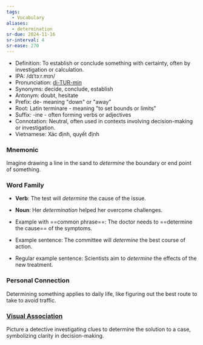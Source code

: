 ```yaml
---
tags:
  - Vocabulary
aliases:
  - determination
sr-due: 2024-11-16
sr-interval: 4
sr-ease: 270
---
```


- Definition: To establish or conclude something with certainty, often by investigation or calculation.
- IPA: /dɪˈtɜːr.mɪn/
- Pronunciation: [di-TUR-min](https://www.google.com/search?q=how+to+pronounce+determine)
- Synonyms: decide, conclude, establish
- Antonym: doubt, hesitate
- Prefix: de- meaning "down" or "away"
- Root: Latin terminare - meaning "to set bounds or limits"
- Suffix: -ine - often forming verbs or adjectives
- Connotation: Neutral, often used in contexts involving decision-making or investigation.
- Vietnamese: Xác định, quyết định

### Mnemonic

Imagine drawing a line in the sand to *determine* the boundary or end point of something.

### Word Family

- **Verb**: The test will *determine* the cause of the issue.
- **Noun**: Her *determination* helped her overcome challenges.
  
- Example with ==common phrase==: The doctor needs to ==determine the cause== of the symptoms.
- Example sentence: The committee will *determine* the best course of action.
- Regular example sentence: Scientists aim to *determine* the effects of the new treatment.

### Personal Connection

Determining something applies to daily life, like figuring out the best route to take to avoid traffic.

### [Visual Association](https://www.google.com/search?tbm=isch&q=determine)

Picture a detective investigating clues to determine the solution to a case, symbolizing clarity in decision-making.
